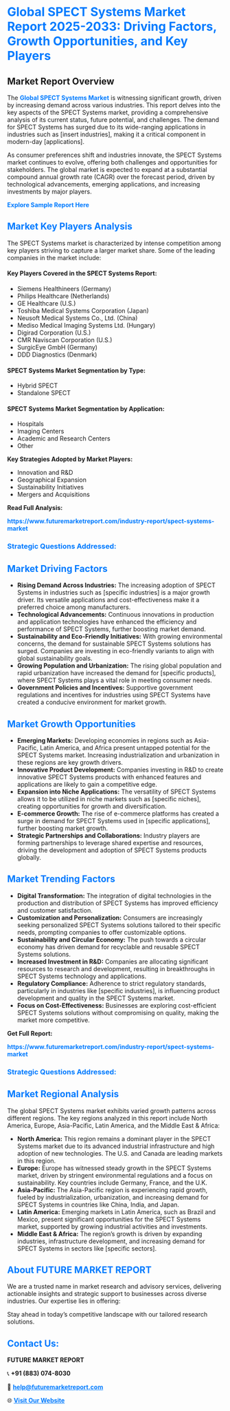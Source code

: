 <h1 style="color: #007BFF;">Global SPECT Systems Market Report 2025-2033: Driving Factors, Growth Opportunities, and Key Players</h1>

<section id="overview">
<h2>Market Report Overview</h2>
<p>The <a href="https://www.futuremarketreport.com/industry-report/spect-systems-market" style="color: #007BFF; text-decoration: none;"><strong>Global SPECT Systems Market</strong></a> is witnessing significant growth, driven by increasing demand across various industries. This report delves into the key aspects of the SPECT Systems market, providing a comprehensive analysis of its current status, future potential, and challenges. The demand for SPECT Systems has surged due to its wide-ranging applications in industries such as [insert industries], making it a critical component in modern-day [applications].</p>
<p>As consumer preferences shift and industries innovate, the SPECT Systems market continues to evolve, offering both challenges and opportunities for stakeholders. The global market is expected to expand at a substantial compound annual growth rate (CAGR) over the forecast period, driven by technological advancements, emerging applications, and increasing investments by major players.</p>
</section>

<section id="overview">
<p><a href="https://www.futuremarketreport.com/request-sample/reportId=93148" style="color: #007BFF; text-decoration: none;"><strong>Explore Sample Report Here</strong></a></p>
</section>

<section id="key-players">
<h2 style="color: #007BFF;">Market Key Players Analysis</h2>
<p>The SPECT Systems market is characterized by intense competition among key players striving to capture a larger market share. Some of the leading companies in the market include:</p>
<h4>Key Players Covered in the SPECT Systems Report:</h4>
<ul><li>Siemens Healthineers (Germany)</li><li>Philips Healthcare (Netherlands)</li><li>GE Healthcare (U.S.)</li><li>Toshiba Medical Systems Corporation (Japan)</li><li>Neusoft Medical Systems Co., Ltd. (China)</li><li>Mediso Medical Imaging Systems Ltd. (Hungary)</li><li>Digirad Corporation (U.S.)</li><li>CMR Naviscan Corporation (U.S.)</li><li>SurgicEye GmbH (Germany)</li><li>DDD Diagnostics (Denmark)</li></ul>
<h4>SPECT Systems Market Segmentation by Type:</h4>
<ul><li>Hybrid SPECT</li><li>Standalone SPECT</li></ul>

<h4>SPECT Systems Market Segmentation by Application:</h4>
<ul><li>Hospitals</li><li>Imaging Centers</li><li>Academic and Research Centers</li><li>Other</li></ul>
<p><strong>Key Strategies Adopted by Market Players:</strong></p>
<ul>
<li>Innovation and R&D</li>
<li>Geographical Expansion</li>
<li>Sustainability Initiatives</li>
<li>Mergers and Acquisitions</li>
</ul>
</section>

<section>
<p><strong>Read Full Analysis: </strong></p><a href="https://www.futuremarketreport.com/industry-report/spect-systems-market" style="color: #007BFF; text-decoration: none;"><strong>https://www.futuremarketreport.com/industry-report/spect-systems-market</strong></a>
<h3 style="color: #007BFF;">Strategic Questions Addressed:</h3>
</section>

<section id="driving-factors">
<h2 style="color: #007BFF;">Market Driving Factors</h2>
<ul>
<li><strong>Rising Demand Across Industries:</strong> The increasing adoption of SPECT Systems in industries such as [specific industries] is a major growth driver. Its versatile applications and cost-effectiveness make it a preferred choice among manufacturers.</li>
<li><strong>Technological Advancements:</strong> Continuous innovations in production and application technologies have enhanced the efficiency and performance of SPECT Systems, further boosting market demand.</li>
<li><strong>Sustainability and Eco-Friendly Initiatives:</strong> With growing environmental concerns, the demand for sustainable SPECT Systems solutions has surged. Companies are investing in eco-friendly variants to align with global sustainability goals.</li>
<li><strong>Growing Population and Urbanization:</strong> The rising global population and rapid urbanization have increased the demand for [specific products], where SPECT Systems plays a vital role in meeting consumer needs.</li>
<li><strong>Government Policies and Incentives:</strong> Supportive government regulations and incentives for industries using SPECT Systems have created a conducive environment for market growth.</li>
</ul>
</section>

<section id="growth-opportunities">
<h2 style="color: #007BFF;">Market Growth Opportunities</h2>
<ul>
<li><strong>Emerging Markets:</strong> Developing economies in regions such as Asia-Pacific, Latin America, and Africa present untapped potential for the SPECT Systems market. Increasing industrialization and urbanization in these regions are key growth drivers.</li>
<li><strong>Innovative Product Development:</strong> Companies investing in R&D to create innovative SPECT Systems products with enhanced features and applications are likely to gain a competitive edge.</li>
<li><strong>Expansion into Niche Applications:</strong> The versatility of SPECT Systems allows it to be utilized in niche markets such as [specific niches], creating opportunities for growth and diversification.</li>
<li><strong>E-commerce Growth:</strong> The rise of e-commerce platforms has created a surge in demand for SPECT Systems used in [specific applications], further boosting market growth.</li>
<li><strong>Strategic Partnerships and Collaborations:</strong> Industry players are forming partnerships to leverage shared expertise and resources, driving the development and adoption of SPECT Systems products globally.</li>
</ul>
</section>

<section id="trending-factors">
<h2 style="color: #007BFF;">Market Trending Factors</h2>
<ul>
<li><strong>Digital Transformation:</strong> The integration of digital technologies in the production and distribution of SPECT Systems has improved efficiency and customer satisfaction.</li>
<li><strong>Customization and Personalization:</strong> Consumers are increasingly seeking personalized SPECT Systems solutions tailored to their specific needs, prompting companies to offer customizable options.</li>
<li><strong>Sustainability and Circular Economy:</strong> The push towards a circular economy has driven demand for recyclable and reusable SPECT Systems solutions.</li>
<li><strong>Increased Investment in R&D:</strong> Companies are allocating significant resources to research and development, resulting in breakthroughs in SPECT Systems technology and applications.</li>
<li><strong>Regulatory Compliance:</strong> Adherence to strict regulatory standards, particularly in industries like [specific industries], is influencing product development and quality in the SPECT Systems market.</li>
<li><strong>Focus on Cost-Effectiveness:</strong> Businesses are exploring cost-efficient SPECT Systems solutions without compromising on quality, making the market more competitive.</li>
</ul>
</section>

<section>
<p><strong>Get Full Report: </strong></p><a href="https://www.futuremarketreport.com/industry-report/spect-systems-market" style="color: #007BFF; text-decoration: none;"><strong>https://www.futuremarketreport.com/industry-report/spect-systems-market</strong></a>
<h3 style="color: #007BFF;">Strategic Questions Addressed:</h3>
</section>


<section id="regional-analysis">
<h2 style="color: #007BFF;">Market Regional Analysis</h2>
<p>The global SPECT Systems market exhibits varied growth patterns across different regions. The key regions analyzed in this report include North America, Europe, Asia-Pacific, Latin America, and the Middle East & Africa:</p>
<ul>
<li><strong>North America:</strong> This region remains a dominant player in the SPECT Systems market due to its advanced industrial infrastructure and high adoption of new technologies. The U.S. and Canada are leading markets in this region.</li>
<li><strong>Europe:</strong> Europe has witnessed steady growth in the SPECT Systems market, driven by stringent environmental regulations and a focus on sustainability. Key countries include Germany, France, and the U.K.</li>
<li><strong>Asia-Pacific:</strong> The Asia-Pacific region is experiencing rapid growth, fueled by industrialization, urbanization, and increasing demand for SPECT Systems in countries like China, India, and Japan.</li>
<li><strong>Latin America:</strong> Emerging markets in Latin America, such as Brazil and Mexico, present significant opportunities for the SPECT Systems market, supported by growing industrial activities and investments.</li>
<li><strong>Middle East & Africa:</strong> The region’s growth is driven by expanding industries, infrastructure development, and increasing demand for SPECT Systems in sectors like [specific sectors].</li>
</ul>
</section>

<footer>
<h2 style="color: #007BFF;">About FUTURE MARKET REPORT</h2>
<p>We are a trusted name in market research and advisory services, delivering actionable insights and strategic support to businesses across diverse industries. Our expertise lies in offering:</p>

<p>Stay ahead in today’s competitive landscape with our tailored research solutions.</p>

<h2 style="color: #007BFF;">Contact Us:</h2>
<p><strong>FUTURE MARKET REPORT</strong></p>
<p>📞 <strong>+91 (883) 074-8030</strong></p>
<p>📧 <strong><a href="mailto:help@futuremarketreport.com" style="color: #007BFF;">help@futuremarketreport.com</a></strong></p>
<p>🌐 <strong><a href="https://www.futuremarketreport.com/" style="color: #007BFF;">Visit Our Website</a></strong></p>
</footer>